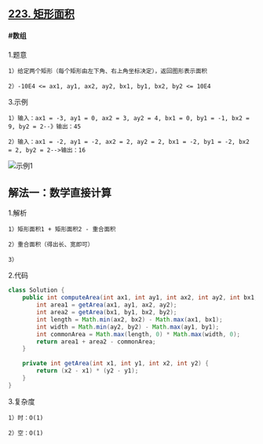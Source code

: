 ## [223. 矩形面积]()
#### #数组
1.题意

    1）给定两个矩形（每个矩形由左下角、右上角坐标决定），返回图形表示面积

    2）-10E4 <= ax1, ay1, ax2, ay2, bx1, by1, bx2, by2 <= 10E4

3.示例

    1）输入：ax1 = -3, ay1 = 0, ax2 = 3, ay2 = 4, bx1 = 0, by1 = -1, bx2 = 9, by2 = 2--》输出：45

    2）输入：ax1 = -2, ay1 = -2, ax2 = 2, ay2 = 2, bx1 = -2, by1 = -2, bx2 = 2, by2 = 2-->输出：16
![示例1](https://assets.leetcode.com/uploads/2021/05/08/rectangle-plane.png)

## 解法一：数学直接计算

1.解析

    1）矩形面积1 + 矩形面积2 - 重合面积

    2）重合面积（得出长、宽即可）

    3）

2.代码
```java
class Solution {
    public int computeArea(int ax1, int ay1, int ax2, int ay2, int bx1, int by1, int bx2, int by2) {
        int area1 = getArea(ax1, ay1, ax2, ay2);
        int area2 = getArea(bx1, by1, bx2, by2);
        int length = Math.min(ax2, bx2) - Math.max(ax1, bx1);
        int width = Math.min(ay2, by2) - Math.max(ay1, by1);
        int commonArea = Math.max(length, 0) * Math.max(width, 0);
        return area1 + area2 - commonArea;
    }
    
    private int getArea(int x1, int y1, int x2, int y2) {
        return (x2 - x1) * (y2 - y1);
    }
}
```

3.复杂度

    1）时：O(1)

    2）空：O(1)